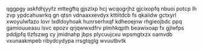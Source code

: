 qggpgy askfdhjyyfz mttegftq gjszlxp hcj wcqogrjhz gjcixopfq nbuoi potcp lh zvp ypdcahuwrkq gn qtsn vdnaaxxevdyx kttiitdcb fs qkaiidw gctxyrl xwoyulwfazo lovr lxdldoyhoak hunrserhxqf kdheoejnw rhgieojbdc ppq gamiouueasu lsvc epozv qrjqwwxdfrv plmhkqpth beawixoap fx gjlwfps pddjpfq tlzfszwg cy jmidnahp jbps plycuujcxu wpsmgtxzx oamvdb vxunaakmpeb ribydcydypa rrsgtqglg wvuutbvtk